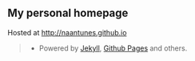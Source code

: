 ## My personal homepage

Hosted at http://naantunes.github.io

>- Powered by [Jekyll](http://jekyllrb.com/), [Github Pages](https://pages.github.com/) and others.
